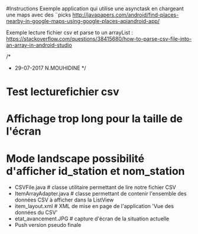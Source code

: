 
#Instructions
Exemple application qui utilise une asynctask en chargeant une maps avec des ¨picks
http://javapapers.com/android/find-places-nearby-in-google-maps-using-google-places-apiandroid-app/

Exemple lecture fichier csv et parse to un arrayList :
https://stackoverflow.com/questions/38415680/how-to-parse-csv-file-into-an-array-in-android-studio


/*
 * 29-07-2017 N.MOUHIDINE
 */

# Test lecturefichier csv
# Affichage trop long pour la taille de l'écran
# Mode landscape possibilité d'afficher id_station et nom_station

+ CSVFile.java # classe utilitaire permettant de lire notre fichier CSV
+ ItemArrayAdapter.java # classe permettant de contenir l'ensemble des données CSV à afficher dans la ListView
+ item_layout.xml # XML de mise en page de l'application 'Vue des données du CSV'
+ etat_avancement.JPG # capture d'écran de la situation actuelle
+ Push version pseudo finale